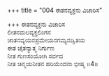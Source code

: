 +++
title = "004 ಈತನವ್ಯಕ್ತನು ವಿಚಾರಿಸ"

+++
ಈತನವ್ಯಕ್ತನು ವಿಚಾರಿಸ  
ಲೀತನಮಲವ್ಯಕ್ತಲಿಂಗನ  
ಜಾತನವ್ಯಯನಪ್ರಮೇಯನಗಮ್ಯನದ್ವಿತಯ  
ಈತ ಚೈತನ್ಯಾತ್ಮ ನಿರ್ಗುಣ   
ನೀತ ಗುಣಸಂಯೋಗಿ ಸರ್ವದ   
ನೀತ ಚಿನ್ಮಯನೀತನ ಹರಿಯೆಂದನಾ ಭೀಷ್ಮ    ॥4॥